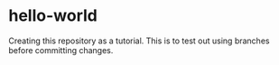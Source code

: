 # hello-world
Creating this repository as a tutorial.
This is to test out using branches before committing changes.
